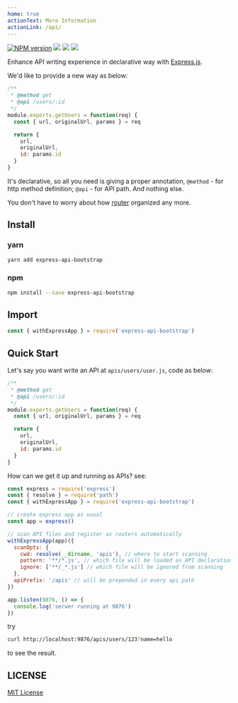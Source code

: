 ```yaml
---
home: true
actionText: More Information
actionLink: /api/
---
```


[![NPM version][npm-image]][npm-url]
![][david-url]
![][dt-url]
![][license-url]

Enhance API writing experience in declarative way with [Express.js](http://expressjs.com/).

We'd like to provide a new way as below:

```javascript
/**
 * @method get
 * @api /users/:id
 */
module.exports.getUsers = function(req) {
  const { url, originalUrl, params } = req

  return {
    url,
    originalUrl,
    id: params.id
  }
}
```

It's declarative, so all you need is giving a proper annotation, `@method` - for http method definition; `@api` - for API path. And nothing else.

You don't have to worry about how [router](http://expressjs.com/en/4x/api.html#router) organized any more.

## Install

### yarn

```bash
yarn add express-api-bootstrap
```

### npm

```bash
npm install --save express-api-bootstrap
```

## Import

```javascript
const { withExpressApp } = require('express-api-bootstrap')
```

## Quick Start

Let's say you want write an API at `apis/users/user.js`, code as below:

```javascript
/**
 * @method get
 * @api /users/:id
 */
module.exports.getUsers = function(req) {
  const { url, originalUrl, params } = req

  return {
    url,
    originalUrl,
    id: params.id
  }
}
```

How can we get it up and running as APIs? see:

```javascript
const express = require('express')
const { resolve } = require('path')
const { withExpressApp } = require('express-api-bootstrap')

// create express app as usual
const app = express()

// scan API files and register as routers automatically
withExpressApp(app)({
  scanOpts: {
    cwd: resolve(__dirname, 'apis'), // where to start scanning
    pattern: '**/*.js', // which file will be loaded as API declaration
    ignore: ['**/_*.js'] // which file will be ignored from scanning
  },
  apiPrefix: '/apis' // will be prepended in every api path
})

app.listen(9876, () => {
  console.log('server running at 9876')
})
```

try

```bash
curl http://localhost:9876/apis/users/123?name=hello
```

to see the result.

## LICENSE

[MIT License](https://raw.githubusercontent.com/leftstick/express-api-bootstrap/master/LICENSE)

[npm-url]: https://npmjs.org/package/express-api-bootstrap
[npm-image]: https://badge.fury.io/js/express-api-bootstrap.png
[david-url]: https://david-dm.org/leftstick/express-api-bootstrap.png
[dt-url]: https://img.shields.io/npm/dt/express-api-bootstrap.svg
[license-url]: https://img.shields.io/npm/l/express-api-bootstrap.svg
